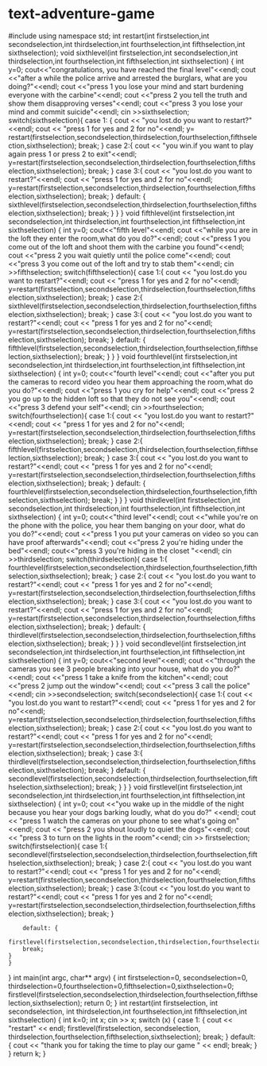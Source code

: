 # text-adventure-game 
#include <iostream>
using namespace std;
int restart(int firstselection,int secondselection,int thirdselection,int fourthselection,int fifthselection,int sixthselection);
void sixthlevel(int firstselection,int secondselection,int thirdselection,int fourthselection,int fifthselection,int sixthselection)
{
	int y=0;
	cout<<"congratulations, you have reached the final level"<<endl;
	cout <<"after a while the police arrive and arrested the burglars, what are you doing?"<<endl;
	cout <<"press 1 you lose your mind and start burdening everyone with the carbine"<<endl;
	cout <<"press 2 you tell the truth and show them disapproving verses"<<endl;
	cout <<"press 3 you lose your mind and commit suicide"<<endl;
	cin >>sixthselection;
	switch(sixthselection){
		case 1: {
			cout << "you lost.do you want to restart?"<<endl;
			cout << "press 1 for yes  and 2 for no"<<endl;
			y= restart(firstselection,secondselection,thirdselection,fourthselection,fifthselection,sixthselection);
			break;
		}
		case 2:{
			cout << "you win.if you want to play again press 1 or press 2 to exit"<<endl;
			y=restart(firstselection,secondselection,thirdselection,fourthselection,fifthselection,sixthselection);
			break;
		}
		case 3:{
		    cout << "you lost.do you want to restart?"<<endl;
			cout << "press 1 for yes  and 2 for no"<<endl;
			y=restart(firstselection,secondselection,thirdselection,fourthselection,fifthselection,sixthselection);
			break;
		}
		default: {
		sixthlevel(firstselection,secondselection,thirdselection,fourthselection,fifthselection,sixthselection);
		break;
	}
	}
}
void fifthlevel(int firstselection,int secondselection,int thirdselection,int fourthselection,int fifthselection,int sixthselection)
 {
 	int y=0;
 	cout<<"fifth level"<<endl;
 	cout <<"while you are in the loft they enter the room,what do you do?"<<endl;
	cout <<"press 1 you come out of the loft and shoot them with the carbine you found"<<endl;
	cout <<"press 2 you wait quietly until the police come"<<endl;
	cout <<"press 3 you come out of the loft and try to stab them"<<endl;
	cin >>fifthselection;
	switch(fifthselection){
		case 1:{
			cout << "you lost.do you want to restart?"<<endl;
			cout << "press 1 for yes  and 2 for no"<<endl;
			y=restart(firstselection,secondselection,thirdselection,fourthselection,fifthselection,sixthselection);
			break;
		}
		case 2:{
			sixthlevel(firstselection,secondselection,thirdselection,fourthselection,fifthselection,sixthselection);
			break;
		}
		case 3:{
		cout << "you lost.do you want to restart?"<<endl;
		cout << "press 1 for yes  and 2 for no"<<endl;
		y=restart(firstselection,secondselection,thirdselection,fourthselection,fifthselection,sixthselection);
			break;
		}
		default: {
		fifthlevel(firstselection,secondselection,thirdselection,fourthselection,fifthselection,sixthselection);
		break;
	}
	}
}
void fourthlevel(int firstselection,int secondselection,int thirdselection,int fourthselection,int fifthselection,int sixthselection)
{
	int y=0;
	cout<<"fourth level"<<endl;
	cout <<"after you put the cameras to record video you hear them approaching the room,what do you do?"<<endl;
	cout <<"press 1 you cry for help"<<endl;
	cout <<"press 2 you go up to the hidden loft so that they do not see you"<<endl;
	cout <<"press 3 defend your self"<<endl;
	cin >>fourthselection;
	switch(fourthselection){
		case 1:{
			cout << "you lost.do you want to restart?"<<endl;
			cout << "press 1 for yes  and 2 for no"<<endl;
			y=restart(firstselection,secondselection,thirdselection,fourthselection,fifthselection,sixthselection);
			break;
		}
		case 2:{
			fifthlevel(firstselection,secondselection,thirdselection,fourthselection,fifthselection,sixthselection);
			break;
		}
		case 3:{
		    cout << "you lost.do you want to restart?"<<endl;
			cout << "press 1 for yes  and 2 for no"<<endl;
			y=restart(firstselection,secondselection,thirdselection,fourthselection,fifthselection,sixthselection);
			break;
		}
		default: {
		fourthlevel(firstselection,secondselection,thirdselection,fourthselection,fifthselection,sixthselection);
		break;
	}
	}
}
void thirdlevel(int firstselection,int secondselection,int thirdselection,int fourthselection,int fifthselection,int sixthselection)
{
	int y=0;
	cout<<"third level"<<endl;
	cout <<"while you're on the phone with the police, you hear them banging  on your door, what do you do?"<<endl;
	cout <<"press 1 you put your cameras on video so you can have proof afterwards"<<endl;
	cout <<"press 2 you're hiding under the bed"<<endl;
	cout<<"press 3 you're hiding in the closet "<<endl;
	cin >>thirdselection;
	switch(thirdselection){
		case 1:{
		fourthlevel(firstselection,secondselection,thirdselection,fourthselection,fifthselection,sixthselection);
			break;
		}
		case 2:{
			cout << "you lost.do you want to restart?"<<endl;
			cout << "press 1 for yes  and 2 for no"<<endl;
			y=restart(firstselection,secondselection,thirdselection,fourthselection,fifthselection,sixthselection);
			break;
		}
		case 3:{
		    cout << "you lost.do you want to restart?"<<endl;
			cout << "press 1 for yes  and 2 for no"<<endl;
			y=restart(firstselection,secondselection,thirdselection,fourthselection,fifthselection,sixthselection);
			break;
		}
		default: {
		thirdlevel(firstselection,secondselection,thirdselection,fourthselection,fifthselection,sixthselection);
		break;
	}
	}
}
void secondlevel(int firstselection,int secondselection,int thirdselection,int fourthselection,int fifthselection,int sixthselection)
{
	int y=0;
	cout<<"second level"<<endl;
	cout <<"through the cameras you see 3 people breaking into your house, what do you do?"<<endl;
	cout <<"press 1 take a knife from the kitchen"<<endl;
	cout <<"press 2 jump out the window"<<endl;
	cout <<"press 3 call the police"<<endl;
	cin >>secondselection;
	switch(secondselection){
		case 1:{
			cout << "you lost.do you want to restart?"<<endl;
			cout << "press 1 for yes  and 2 for no"<<endl;
			y=restart(firstselection,secondselection,thirdselection,fourthselection,fifthselection,sixthselection);
			break;
		}
		case 2:{
		    cout << "you lost.do you want to restart?"<<endl;
			cout << "press 1 for yes  and 2 for no"<<endl;
			y=restart(firstselection,secondselection,thirdselection,fourthselection,fifthselection,sixthselection);
			break;
		}
		case 3:{
			thirdlevel(firstselection,secondselection,thirdselection,fourthselection,fifthselection,sixthselection);
			break;
		}
		default: {
		secondlevel(firstselection,secondselection,thirdselection,fourthselection,fifthselection,sixthselection);
		break;
	}
	}
}
void firstlevel(int firstselection,int secondselection,int thirdselection,int fourthselection,int fifthselection,int sixthselection)
{   int y=0;
	cout <<"you wake up in the middle of the night because you hear your dogs barking loudly, what do you do?" <<endl;
	cout << "press 1 watch the cameras on your phone to see what's going on"<<endl;
	cout << "press 2 you shout loudly to quiet the dogs"<<endl;
	cout << "press 3 to turn on the lights in the room"<<endl;
	cin >> firstselection;
	switch(firstselection){
		case 1:{
			secondlevel(firstselection,secondselection,thirdselection,fourthselection,fifthselection,sixthselection);
			break;
		}
		case 2:{
			cout << "you lost.do you want to restart?"<<endl;
			cout << "press 1 for yes  and 2 for no"<<endl;
			y=restart(firstselection,secondselection,thirdselection,fourthselection,fifthselection,sixthselection);
				break;
		}
		case 3:{cout << "you lost.do you want to restart?"<<endl;
			cout << "press 1 for yes  and 2 for no"<<endl;
			y=restart(firstselection,secondselection,thirdselection,fourthselection,fifthselection,sixthselection);
			break;
		}
		
		default: {
		firstlevel(firstselection,secondselection,thirdselection,fourthselection,fifthselection,sixthselection);
		break;
	}
	}
}
int main(int argc, char** argv) {
int firstselection=0, secondselection=0, thirdselection=0,fourthselection=0,fifthselection=0,sixthselection=0;
	firstlevel(firstselection,secondselection,thirdselection,fourthselection,fifthselection,sixthselection);
	return 0;
}
int restart(int firstselection, int secondselection, int thirdselection,int fourthselection,int fifthselection,int sixthselection) {
	int k=0;
	int x;
	cin >> x;
	switch (x) {
	case 1: {
		cout << "restart" << endl;
		firstlevel(firstselection, secondselection, thirdselection,fourthselection,fifthselection,sixthselection);
		break;
	}
	default: {
	    cout << "thank you for taking the time to play our game " << endl;
		break;
	}
	}
	return k;
}
